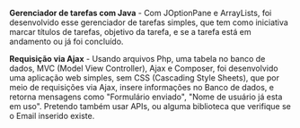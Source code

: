 **Gerenciador de tarefas com Java** - Com JOptionPane e ArrayLists, foi desenvolvido esse gerenciador de tarefas simples, que tem como iniciativa marcar
títulos de tarefas, objetivo da tarefa, e se a tarefa está em andamento ou já foi concluído.

**Requisição via Ajax** - Usando arquivos Php, uma tabela no banco de dados, MVC (Model View Controller), Ajax e Composer, foi desenvolvido uma aplicação web
simples, sem CSS (Cascading Style Sheets), que por meio de requisições via Ajax, insere informações no Banco de dados, e retorna mensagens como "Formulário enviado", "Nome de
usuário já esta em uso". Pretendo também usar APIs, ou alguma biblioteca que verifique se o Email inserido existe.

